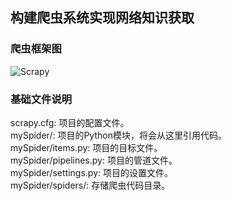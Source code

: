 ## 构建爬虫系统实现网络知识获取 
### 爬虫框架图  
![Scrapy](https://github.com/lihanghang/Knowledge-Graph/tree/master/Algorithm-code/KBSpider/image)  
### 基础文件说明  
scrapy.cfg: 项目的配置文件。  
mySpider/: 项目的Python模块，将会从这里引用代码。  
mySpider/items.py: 项目的目标文件。  
mySpider/pipelines.py: 项目的管道文件。  
mySpider/settings.py: 项目的设置文件。  
mySpider/spiders/: 存储爬虫代码目录。  
